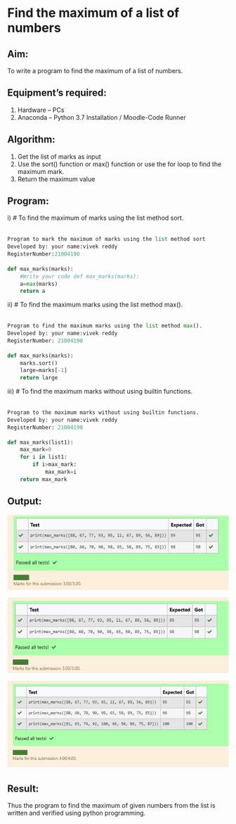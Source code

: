 # Find the maximum of a list of numbers
## Aim:
To write a program to find the maximum of a list of numbers.
## Equipment’s required:
1.	Hardware – PCs
2.	Anaconda – Python 3.7 Installation / Moodle-Code Runner
## Algorithm:
1.	Get the list of marks as input
2.	Use the sort() function or max() function or use the for loop to find the maximum mark.
3.	Return the maximum value
## Program:

i)	# To find the maximum of marks using the list method sort.
```Python

Program to mark the maximum of marks using the list method sort
Developed by: your name:vivek reddy
RegisterNumber:21004190 

def max_marks(marks):
    #Write your code def max_marks(marks):
    a=max(marks)
    return a


```

ii)	# To find the maximum marks using the list method max().
```Python

Program to find the maximum marks using the list method max().
Developed by: your name:vivek reddy
RegisterNumber: 21004190

def max_marks(marks):
    marks.sort()
    large=marks[-1]
    return large


```

iii) # To find the maximum marks without using builtin functions.
```Python
 
Program to the maximum marks without using builtin functions.
Developed by: your name:vivek reddy
RegisterNumber: 21004190

def max_marks(list1):
    max_mark=0
    for i in list1:
        if i>max_mark:
            max_mark=i
    return max_mark
```
## Output:
![git logo](m1.png)

![git logo](m2.png)

![git logo](m3.png)

## Result:
Thus the program to find the maximum of given numbers from the list is written and verified using python programming.
